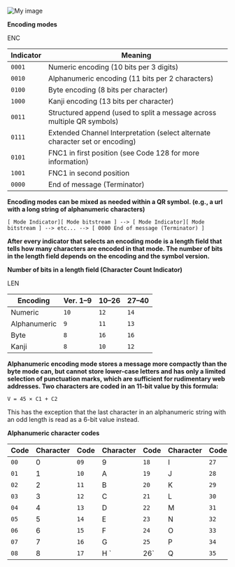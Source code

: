 
![My image](https://github.com/Thecreator1/images/blob/master/1024px-QR_Character_Placement.png)

**Encoding modes** 

ENC

Indicator | Meaning
------------ | -------------
`0001`  | Numeric encoding (10 bits per 3 digits)
`0010`	| Alphanumeric encoding (11 bits per 2 characters)
`0100`	| Byte encoding (8 bits per character)
`1000`	| Kanji encoding (13 bits per character)
`0011`	| Structured append (used to split a message across multiple QR symbols)
`0111`	| Extended Channel Interpretation (select alternate character set or encoding)
`0101`	| FNC1 in first position (see Code 128 for more information)
`1001`	| FNC1 in second position
`0000`	| End of message (Terminator)

**Encoding modes can be mixed as needed within a QR symbol. (e.g., a url with a long string of alphanumeric characters)**

`[ Mode Indicator][ Mode bitstream ] --> [ Mode Indicator][ Mode bitstream ] --> etc... --> [ 0000 End of message (Terminator) ]`

**After every indicator that selects an encoding mode is a length field that tells how many characters are encoded in that mode. The number of bits in the length field depends on the encoding and the symbol version.**

**Number of bits in a length field (Character Count Indicator)**

LEN

Encoding | Ver. 1–9 | 10–26 | 27–40
------------ | ------------- | ------------ | -------------
Numeric |	`10`	|  `12`	  |  `14`
Alphanumeric|	`9`	 | `11`	   | `13`
Byte	  |      `8`	|  `16`	 |   `16`
Kanji   |     `8`	|  `10`	  |  `12`

**Alphanumeric encoding mode stores a message more compactly than the byte mode can, but cannot store lower-case letters and has only a limited selection of punctuation marks, which are sufficient for rudimentary web addresses. 
Two characters are coded in an 11-bit value by this formula:**

`V = 45 × C1 + C2`

This has the exception that the last character in an alphanumeric string with an odd length is read as a 6-bit value instead.


**Alphanumeric character codes**

Code	| Character	| Code	| Character	| Code	| Character	| Code	| Character	| Code	| Character
----- | --------- | ----- | --------- |------ | --------- | ----- | --------- | ----- | ---------
`00`	|0|	`09`|	9	|`18`	|I	|`27`|	R	|`36`	|Space
`01`	|1|	`10`|	A	|`19`|	J	|`28`|	S	|`37`	|$
`02`	|2|	`11`|	B	|`20`	|K	|`29`	|T	|`38`	|%
`03`	|3|	`12`|	C	|`21`|	L	|`30`	|U	|`39`	|*
`04`	|4|	`13`|	D	|`22`	|M	|`31`	|V	|`40`	|+
`05`	|5|	`14`|	E	|`23`	|N	|`32`	|W	|`41`	|–
`06`	|6|	`15`|	F	|`24`	|O	|`33`	|X	|`42`	|.
`07`	|7|	`16`|	G	|`25`	|P	|`34`	|Y	|`43`	|/
`08`	|8|	`17`|	H	`|26`	|Q	|`35`	|Z	|`44`	|:


